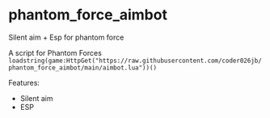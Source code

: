 # phantom_force_aimbot
Silent aim + Esp for phantom force

A script for Phantom Forces
`loadstring(game:HttpGet("https://raw.githubusercontent.com/coder026jb/phantom_force_aimbot/main/aimbot.lua"))() `

Features:

* Silent aim
* ESP
